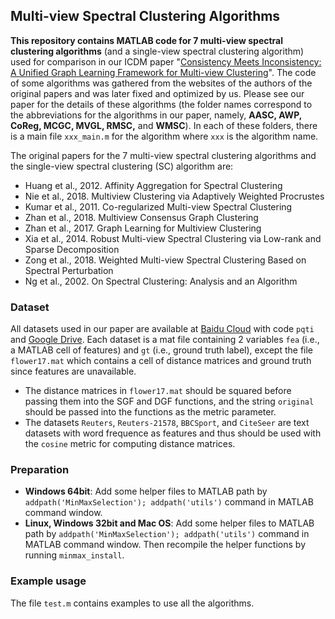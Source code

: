 ## Multi-view Spectral Clustering Algorithms
**This repository contains MATLAB code for 7 multi-view spectral clustering algorithms** (and a single-view spectral clustering algorithm) used for comparison in our ICDM paper "[Consistency Meets Inconsistency: A Unified Graph Learning Framework for Multi-view Clustering](https://youweiliang.github.io/publications/icdm19)". 
The code of some algorithms was gathered from the websites of the authors of the original papers and was later fixed and optimized by us. 
Please see our paper for the details of these algorithms (the folder names correspond to the abbreviations for the algorithms in our paper, namely, **AASC, AWP, CoReg, MCGC, MVGL, RMSC,** and **WMSC**). In each of these folders, there is a main file `xxx_main.m` for the algorithm where `xxx` is the algorithm name.  

The original papers for the 7 multi-view spectral clustering algorithms and the single-view spectral clustering (SC) algorithm are:
* Huang et al., 2012. Affinity Aggregation for Spectral Clustering
* Nie et al., 2018. Multiview Clustering via Adaptively Weighted Procrustes
* Kumar et al., 2011. Co-regularized Multi-view Spectral Clustering
* Zhan et al., 2018. Multiview Consensus Graph Clustering
* Zhan et al., 2017. Graph Learning for Multiview Clustering
* Xia et al., 2014. Robust Multi-view Spectral Clustering via Low-rank and Sparse Decomposition
* Zong et al., 2018. Weighted Multi-view Spectral Clustering Based on Spectral Perturbation
* Ng et al., 2002. On Spectral Clustering: Analysis and an Algorithm


<!-- **For the code of our Multi-view Graph Learning algorithm, please see [this repository](https://github.com/youweiliang/Multi-view_Graph_Learning).** -->

### Dataset
All datasets used in our paper are available at [Baidu Cloud](https://pan.baidu.com/s/1bAfDcgH3NguqWM6saDTv1g) with code `pqti` and [Google Drive](https://drive.google.com/drive/folders/1UtjL0Og7ALs9AJq9XnkdrYUmr5rudCyk?usp=sharing). Each dataset is a mat file containing 2 variables `fea` (i.e., a MATLAB cell of features) and `gt` (i.e., ground truth label), except the file `flower17.mat` which contains a cell of distance matrices and ground truth since features are unavailable. 
* The distance matrices in `flower17.mat` should be squared before passing them into the SGF and DGF functions, and the string `original` should be passed into the functions as the metric parameter. 
* The datasets `Reuters`, `Reuters-21578`, `BBCSport`, and `CiteSeer` are text datasets with word frequence as features and thus should be used with the `cosine` metric for computing distance matrices. 

### Preparation
* **Windows 64bit**: 
Add some helper files to MATLAB path by `addpath('MinMaxSelection'); addpath('utils')` command in MATLAB command window.
* **Linux, Windows 32bit and Mac OS**: 
Add some helper files to MATLAB path by `addpath('MinMaxSelection'); addpath('utils')` command in MATLAB command window. Then recompile the helper functions by running `minmax_install`.


### Example usage
The file `test.m` contains examples to use all the algorithms. 
